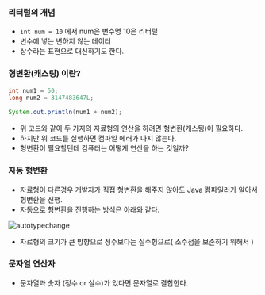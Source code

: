 ### 리터럴의 개념

-   `int num = 10` 에서 num은 변수명 10은 리터럴
-   변수에 넣는 변하지 않는 데이터
-   상수라는 표현으로 대신하기도 한다.

### 형변환(캐스팅) 이란?

```java
int num1 = 50;
long num2 = 3147483647L;

System.out.println(num1 + num2);
```

-   위 코드와 같이 두 가지의 자료형의 연산을 하려면 형변환(캐스팅)이 필요하다.
-   하지만 위 코드를 실행하면 컴파일 에러가 나지 않는다.
-   형변환이 필요할텐데 컴퓨터는 어떻게 연산을 하는 것일까?

### 자동 형변환

-   자료형이 다른경우 개발자가 직접 형변환을 해주지 않아도 Java 컴파일러가 알아서 형변환을 진행.
-   자동으로 형변환을 진행하는 방식은 아래와 같다.

![autotypechange](https://user-images.githubusercontent.com/89567475/192511785-d04f768c-8681-4861-9a8f-48e64a107f30.png)

-   자료형의 크기가 큰 방향으로 정수보다는 실수형으로( 소수점을 보존하기 위해서 )

### 문자열 연산자

-   문자열과 숫자 (정수 or 실수)가 있다면 문자열로 결합한다.
